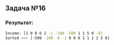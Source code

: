 ## Задача №16

### Результат:

```bash
Income: [1 0 0 6 2 -1 -100 -500 1 1 5 0 -8]
Sorted >>> [-500 -100 -8 -1 0 0 0 1 1 1 2 5 6]
```
